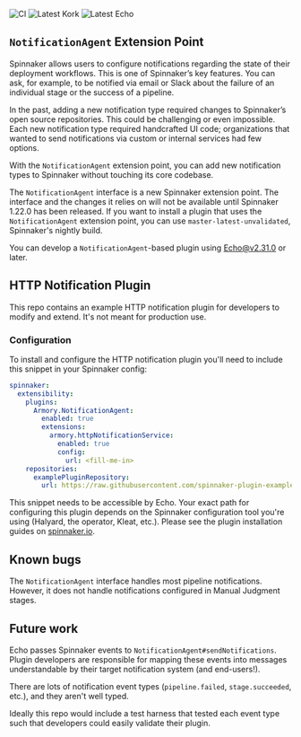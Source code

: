 ![CI](https://github.com/spinnaker-plugin-examples/notificationPlugin/workflows/CI/badge.svg)
![Latest Kork](https://github.com/spinnaker-plugin-examples/notificationPlugin/workflows/Latest%20Kork/badge.svg?branch=master)
![Latest Echo](https://github.com/spinnaker-plugin-examples/notificationPlugin/workflows/Latest%20Echo/badge.svg?branch=master)

## `NotificationAgent` Extension Point

Spinnaker allows users to configure notifications regarding the state of their deployment workflows. 
This is one of Spinnaker’s key features. You can ask, for example, to be notified via email 
or Slack about the failure of an individual stage or the success of a pipeline.

In the past, adding a new notification type required changes to Spinnaker’s open source repositories. 
This could be challenging or even impossible. Each new notification type required handcrafted UI code; 
organizations that wanted to send notifications via custom or internal services had few options.

With the `NotificationAgent`  extension point, you can add new notification types to Spinnaker without touching its core codebase.

The `NotificationAgent` interface is a new Spinnaker extension point. The interface and the changes
it relies on will not be available until Spinnaker 1.22.0 has been released. If
you want to install a plugin that uses the `NotificationAgent` extension point, you can use `master-latest-unvalidated`, Spinnaker's
nightly build.

You can develop a `NotificationAgent`-based plugin using [Echo@v2.31.0](https://github.com/spinnaker/echo) or later.

## HTTP Notification Plugin

This repo contains an example HTTP notification plugin for 
developers to modify and extend. It's not meant for production use. 

### Configuration

To install and configure the HTTP notification plugin you'll need to include this snippet in
your Spinnaker config:

```yaml
spinnaker:
  extensibility:
    plugins:
      Armory.NotificationAgent:
        enabled: true
        extensions:
          armory.httpNotificationService:
            enabled: true
            config:
              url: <fill-me-in>
    repositories:
      examplePluginRepository:
        url: https://raw.githubusercontent.com/spinnaker-plugin-examples/examplePluginRepository/master/repositories.json
```

This snippet needs to be accessible by Echo. 
Your exact path for configuring this plugin depends on the Spinnaker configuration
tool you're using (Halyard, the operator, Kleat, etc.). 
Please see the plugin installation guides on [spinnaker.io](https://spinnaker.io/guides/user/plugins). 

## Known bugs

The `NotificationAgent` interface handles most pipeline notifications. However, it does not handle notifications 
configured in Manual Judgment stages.

## Future work

Echo passes Spinnaker events to `NotificationAgent#sendNotifications`.
Plugin developers are responsible for mapping these events into messages
understandable by their target notification system (and end-users!).

There are lots of notification event types (`pipeline.failed`,
`stage.succeeded`, etc.), and they aren't well typed. 

Ideally this repo would include a test harness that tested each event type such that
developers could easily validate their plugin. 
